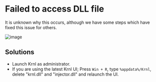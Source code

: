 # Failed to access DLL file
It is unknown why this occurs, although we have some steps which have fixed this issue for others.

![image](https://user-images.githubusercontent.com/57600814/199680683-e1922c90-68d9-4b48-84ef-6ea96467228e.png)

## Solutions
* Launch Krnl as administrator.
* If you are using the latest Krnl UI; Press `Win + R`, type `%appdata%/Krnl`, delete "krnl.dll" and "injector.dll" and relaunch the UI.
